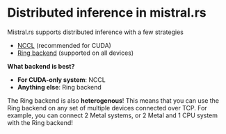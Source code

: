 # Distributed inference in mistral.rs

Mistral.rs supports distributed inference with a few strategies

- [NCCL](NCCL.md) (recommended for CUDA)
- [Ring backend](RING.md) (supported on all devices)

**What backend is best?**

- **For CUDA-only system**: NCCL
- **Anything else**: Ring backend

The Ring backend is also **heterogenous**! This means that you can use the Ring backend on any set of multiple devices connected over TCP.
For example, you can connect 2 Metal systems, or 2 Metal and 1 CPU system with the Ring backend!
